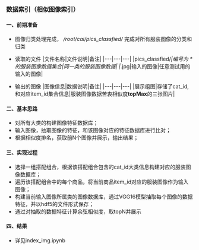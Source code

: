### 数据索引（相似图像索引）
#### 一、前期准备
* 图像归类处理完成， _/root/cai/pics_classfied/_ 完成对所有服装图像的分类和归类

* 读取的文件
|文件名称|文件说明|备注|
|---|---|---|
|pics_classfied/*|编号为 * 的服装图像数据集合|同一类的服装图像数据|
|*.jpg|输入的图像|任意测试用的输入的图像|

* 输出的图像
|图像信息|数据说明|备注|
|---|---|---|
|展示组图|存储了cat_id,和对应item_id集合信息|服装图像数据苦衷相似度**topMax**的三张图片|

#### 二、基本思路
* 对所有大类的构建图像特征数据库；
* 输入图像，抽取图像的特征，和该图像对应的特征数据库进行比对；
* 根据相似度排名，获取前N个图像并展示，输出结果；

#### 三、实现过程
* 选择一组搭配组合，根据该搭配组合包含的cat_id大类信息构建对应的服装图像数据库；
* 遍历该搭配组合中的每个商品，将当前商品item_id对应的服装图像作为输入图像；
* 构建当前输入图像所属类的图像数据库，通过VGG16模型抽取每个图像的数据特征，并以hdf5的文件形式保存；
* 通过对抽取的数据特征计算余弦相似度，取topN并展示

#### 四、结果
* 详见index_img.ipynb
